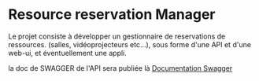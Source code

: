 # Resource reservation Manager

Le projet consiste à développer un gestionnaire de reservations de ressources. (salles, vidéoprojecteurs etc...), sous forme d'une API et d'une web-ui, et éventuellement une appli.

la doc de SWAGGER de l'API sera publiée là [Documentation Swagger](https://resources-manager.github.io/resources-manager-api/)
